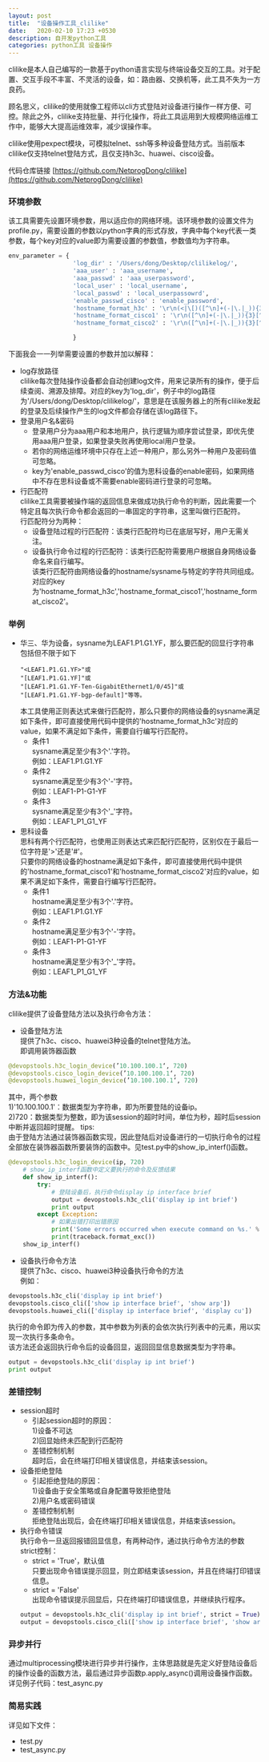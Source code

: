 ```yaml
---
layout: post
title:  "设备操作工具_clilike"
date:   2020-02-10 17:23 +0530
description: 自开发python工具
categories: python工具 设备操作 
---
```


clilike是本人自己编写的一款基于python语言实现与终端设备交互的工具。对于配置、交互手段不丰富、不灵活的设备，如：路由器、交换机等，此工具不失为一方良药。 

顾名思义，clilike的使用就像工程师以cli方式登陆对设备进行操作一样方便、可控。除此之外，clilike支持批量、并行化操作，将此工具运用到大规模网络运维工作中，能够大大提高运维效率，减少误操作率。

clilike使用pexpect模块，可模拟telnet、ssh等多种设备登陆方式。当前版本clilike仅支持telnet登陆方式，且仅支持h3c、huawei、cisco设备。  

代码仓库链接 [https://github.com/NetprogDong/clilike](https://github.com/NetprogDong/clilike)

### 环境参数

该工具需要先设置环境参数，用以适应你的网络环境。该环境参数的设置文件为profile.py，需要设置的参数以python字典的形式存放，字典中每个key代表一类参数，每个key对应的value即为需要设置的参数值，参数值均为字符串。

```python
env_parameter = {
                  'log_dir' : '/Users/dong/Desktop/clilikelog/',
                  'aaa_user' : 'aaa_username',
                  'aaa_passwd' : 'aaa_userpassword',
                  'local_user' : 'local_username',
                  'local_passwd' : 'local_userpassowrd',
                  'enable_passwd_cisco' : 'enable_password',
                  'hostname_format_h3c' : '\r\n(<|\[)([^\n]+(-|\.|_)){3}[^\n]+(>|\])',
                  'hostname_format_cisco1' : '\r\n([^\n]+(-|\.|_)){3}[^\n]+#',
                  'hostname_format_cisco2' : '\r\n([^\n]+(-|\.|_)){3}[^\n]+>',

                  }
```

下面我会一一列举需要设置的参数并加以解释：  
* log存放路径  
clilike每次登陆操作设备都会自动创建log文件，用来记录所有的操作，便于后续查阅、溯源及排障。对应的key为'log_dir'，例子中的log路径为'/Users/dong/Desktop/clilikelog/'，意思是在该服务器上的所有clilike发起的登录及后续操作产生的log文件都会存储在该log路径下。  
* 登录用户名&密码  
  - 登录用户分为aaa用户和本地用户，执行逻辑为顺序尝试登录，即优先使用aaa用户登录，如果登录失败再使用local用户登录。
  - 若你的网络运维环境中只存在上述一种用户，那么另外一种用户及密码值可忽略。
  - key为'enable_passwd_cisco'的值为思科设备的enable密码，如果网络中不存在思科设备或不需要enable密码进行登录的可忽略。
* 行匹配符  
clilike工具需要被操作端的返回信息来做成功执行命令的判断，因此需要一个特定且每次执行命令都会返回的一串固定的字符串，这里叫做行匹配符。  
行匹配符分为两种：
  - 设备登陆过程的行匹配符：该类行匹配符均已在底层写好，用户无需关注。
  - 设备执行命令过程的行匹配符：该类行匹配符需要用户根据自身网络设备命名来自行编写。  
    该类行匹配符由网络设备的hostname/sysname与特定的字符共同组成。  
    对应的key为'hostname_format_h3c','hostname_format_cisco1','hostname_format_cisco2'。

### 举例

* 华三、华为设备，sysname为LEAF1.P1.G1.YF，那么要匹配的回显行字符串包括但不限于如下
    ```
    "<LEAF1.P1.G1.YF>"或
    "[LEAF1.P1.G1.YF]"或
    "[LEAF1.P1.G1.YF-Ten-GigabitEthernet1/0/45]"或
    "[LEAF1.P1.G1.YF-bgp-default]"等等。  
    ```
  本工具使用正则表达式来做行匹配符，那么只要你的网络设备的sysname满足如下条件，即可直接使用代码中提供的'hostname_format_h3c'对应的value，如果不满足如下条件，需要自行编写行匹配符。  
  - 条件1  
  sysname满足至少有3个'.'字符。  
  例如：LEAF1.P1.G1.YF  
  - 条件2  
  sysname满足至少有3个'-'字符。  
  例如：LEAF1-P1-G1-YF  
  - 条件3  
  sysname满足至少有3个'\_'字符。  
  例如：LEAF1\_P1\_G1\_YF
* 思科设备  
思科有两个行匹配符，也使用正则表达式来匹配行匹配符，区别仅在于最后一位字符是'>'还是'#'。  
只要你的网络设备的hostname满足如下条件，即可直接使用代码中提供的'hostname_format_cisco1'和'hostname_format_cisco2'对应的value，如果不满足如下条件，需要自行编写行匹配符。  
  - 条件1  
  hostname满足至少有3个'.'字符。  
  例如：LEAF1.P1.G1.YF  
  - 条件2  
  hostname满足至少有3个'-'字符。  
  例如：LEAF1-P1-G1-YF  
  - 条件3  
  hostname满足至少有3个'\_'字符。  
  例如：LEAF1\_P1\_G1\_YF  

### 方法&功能  
clilike提供了设备登陆方法以及执行命令方法：  
* 设备登陆方法  
提供了h3c、cisco、huawei3种设备的telnet登陆方法。  
即调用装饰器函数  
```python
@devopstools.h3c_login_device(’10.100.100.1‘, 720)
@devopstools.cisco_login_device(’10.100.100.1‘, 720)
@devopstools.huawei_login_device(’10.100.100.1‘, 720)
```
其中，两个参数  
1)'10.100.100.1'：数据类型为字符串，即为所要登陆的设备ip。  
2)720：数据类型为整数，即为该session的超时时间，单位为秒，超时后session中断并返回超时提醒。
tips:  
由于登陆方法通过装饰器函数实现，因此登陆后对设备进行的一切执行命令的过程全部放在装饰器函数所要装饰的函数中。见test.py中的show_ip_interf()函数。
```python
@devopstools.h3c_login_device(ip, 720)
    # show_ip_interf函数中定义要执行的命令及反馈结果
    def show_ip_interf():
        try:
            # 登陆设备后，执行命令display ip interface brief
            output = devopstools.h3c_cli('display ip int brief')
            print output
        except Exception:
            # 如果出错打印出错原因
            print('Some errors occurred when execute command on %s.' % ip)
            print(traceback.format_exc())
    show_ip_interf()
```
* 设备执行命令方法  
提供了h3c、cisco、huawei3种设备执行命令的方法  
例如：
```python
devopstools.h3c_cli('display ip int brief')
devopstools.cisco_cli(['show ip interface brief', 'show arp'])
devopstools.huawei_cli(['display ip interface brief', 'display cu'])
```
执行的命令即为传入的参数，其中参数为列表的会依次执行列表中的元素，用以实现一次执行多条命令。  
该方法还会返回执行命令后的设备回显，返回回显信息数据类型为字符串。  
```python
output = devopstools.h3c_cli('display ip int brief')
print output
```

### 差错控制
* session超时  
  - 引起session超时的原因：  
    1)设备不可达  
    2)回显始终未匹配到行匹配符  
  - 差错控制机制  
    超时后，会在终端打印相关错误信息，并结束该session。
* 设备拒绝登陆  
  - 引起拒绝登陆的原因：  
    1)设备由于安全策略或自身配置导致拒绝登陆  
    2)用户名或密码错误
  - 差错控制机制  
    拒绝登陆出现后，会在终端打印相关错误信息，并结束该session。
* 执行命令错误  
执行命令一旦返回报错回显信息，有两种动作，通过执行命令方法的参数strict控制：  
  - strict = 'True'，默认值  
  只要出现命令错误提示回显，则立即结束该session，并且在终端打印错误信息。  
  - strict = 'False'  
  出现命令错误提示回显后，只在终端打印错误信息，并继续执行程序。
  ```python
  output = devopstools.h3c_cli('display ip int brief', strict = True)
  output = devopstools.cisco_cli(['show ip interface brief', 'show arp'], strict = False)
  ```

### 异步并行  
通过multiprocessing模块进行异步并行操作，主体思路就是先定义好登陆设备后的操作设备的函数方法，最后通过异步函数p.apply_async()调用设备操作函数。  
详见例子代码：test_async.py  


### 简易实践  
详见如下文件：  
* test.py
* test_async.py


